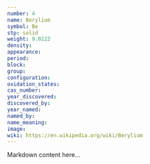 ```yaml
---
number: 4
name: Berylium
symbol: Be
stp: solid
weight: 9.0122
density:
appearance:
period:
block:
group:
configuration:
oxidation_states:
cas_number:
year_discovered:
discovered_by:
year_named:
named_by:
name_meaning:
image:
wiki: https://en.wikipedia.org/wiki/Berylium
---
```


Markdown content here...
